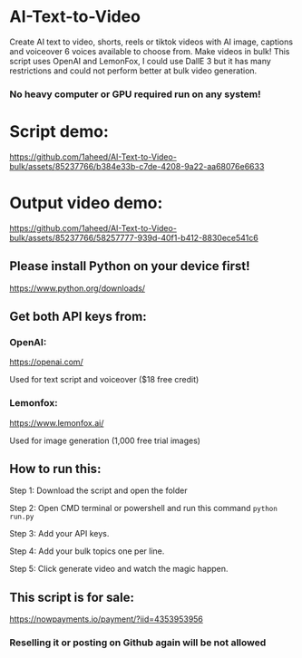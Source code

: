 # AI-Text-to-Video
Create AI text to video, shorts, reels or tiktok videos with AI image, captions and voiceover 6 voices available to choose from. Make videos in bulk! This script uses OpenAI and LemonFox, I could use DallE 3 but it has many restrictions and could not perform better at bulk video generation.
### No heavy computer or GPU required run on any system!

# Script demo:
https://github.com/1aheed/AI-Text-to-Video-bulk/assets/85237766/b384e33b-c7de-4208-9a22-aa68076e6633

# Output video demo:
https://github.com/1aheed/AI-Text-to-Video-bulk/assets/85237766/58257777-939d-40f1-b412-8830ece541c6

## Please install Python on your device first!
https://www.python.org/downloads/

## Get both API keys from:

### OpenAI:
https://openai.com/

Used for text script and voiceover ($18 free credit)

### Lemonfox:
https://www.lemonfox.ai/

Used for image generation (1,000 free trial images)

## How to run this:

Step 1: Download the script and open the folder

Step 2: Open CMD terminal or powershell and run this command `python run.py`

Step 3: Add your API keys.

Step 4: Add your bulk topics one per line.

Step 5: Click generate video and watch the magic happen.

## This script is for sale:
https://nowpayments.io/payment/?iid=4353953956

### Reselling it or posting on Github again will be not allowed
